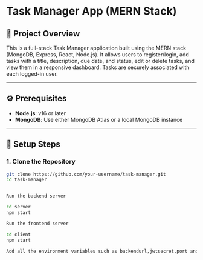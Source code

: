 # Task Manager App (MERN Stack)

## 📌 Project Overview

This is a full-stack Task Manager application built using the MERN stack (MongoDB, Express, React, Node.js). It allows users to register/login, add tasks with a title, description, due date, and status, edit or delete tasks, and view them in a responsive dashboard. Tasks are securely associated with each logged-in user.

---

## ⚙️ Prerequisites

- **Node.js**: v16 or later
- **MongoDB**: Use either MongoDB Atlas or a local MongoDB instance

---

## 🚀 Setup Steps

### 1. Clone the Repository

```bash
git clone https://github.com/your-username/task-manager.git
cd task-manager


Run the backend server

cd server
npm start

Run the frontend server

cd client
npm start 

Add all the environment variables such as backendurl,jwtsecret,port and frontendurl etc in the respective folders

